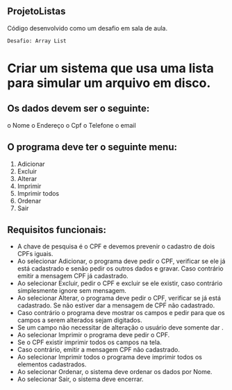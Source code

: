 ## ProjetoListas
Código desenvolvido como um desafio em sala de aula.

    Desafio: Array List

# Criar um sistema que usa uma lista para simular um arquivo em disco.

## Os dados devem ser o seguinte:
o Nome
o Endereço
o Cpf
o Telefone
o email

## O programa deve ter o seguinte menu:
1. Adicionar
2. Excluir
3. Alterar
4. Imprimir
5. Imprimir todos
6. Ordenar
7. Sair

## Requisitos funcionais:
- A chave de pesquisa é o CPF e devemos prevenir o cadastro de dois CPFs iguais.
- Ao selecionar Adicionar, o programa deve pedir o CPF, verificar se ele já está cadastrado e senão pedir os outros dados e gravar. Caso contrário emitir a mensagem CPF já cadastrado.
- Ao selecionar Excluir, pedir o CPF e excluir se ele existir, caso contrário simplesmente ignore sem mensagem.
- Ao selecionar Alterar, o programa deve pedir o CPF, verificar se já está cadastrado. Se não estiver dar a mensagem de CPF não cadastrado.
- Caso contrário o programa deve mostrar os campos e pedir para que os campos a serem alterados sejam digitados.
- Se um campo não necessitar de alteração o usuário deve somente dar <ENTER>.
- Ao selecionar Imprimir o programa deve pedir o CPF.
- Se o CPF existir imprimir todos os campos na tela.
- Caso contrário, emitir a mensagem CPF não cadastrado.
- Ao selecionar Imprimir todos o programa deve imprimir todos os elementos cadastrados.
- Ao selecionar Ordenar, o sistema deve ordenar os dados por Nome.
- Ao selecionar Sair, o sistema deve encerrar.
 
